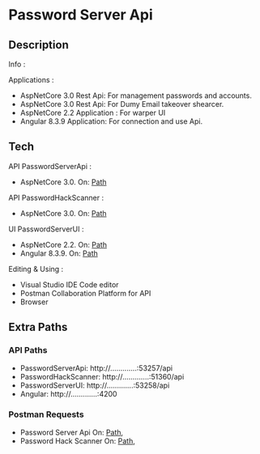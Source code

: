 

# Password Server Api

## Description
Info :


Applications :
-	AspNetCore 3.0 Rest Api: For management passwords and accounts.
-	AspNetCore 3.0 Rest Api: For Dumy Email takeover shearcer.
-	AspNetCore 2.2 Application : For warper UI 
- Angular 8.3.9 Application:  For connection and use Api.


## Tech
API PasswordServerApi :
-	AspNetCore 3.0. On: [Path](https://github.com/NikolasPapas/PasswordServerApi/tree/master/PasswordServerAPI_Project/PasswordServerApi) 

API PasswordHackScanner :
-	AspNetCore 3.0. On: [Path](https://github.com/NikolasPapas/PasswordServerApi/tree/master/PasswordServerAPI_Project/PasswordHackScanner) 

UI PasswordServerUI :
-	 AspNetCore 2.2. On: [Path](https://github.com/NikolasPapas/PasswordServerApi/tree/master/PasswordServerAPI_Project/PasswordServerUI) 
-	 Angular 8.3.9. On: [Path](https://github.com/NikolasPapas/PasswordServerApi/tree/master/PasswordServerAPI_Project/PasswordServerUI/ClientApp) 


Editing & Using :
-	Visual Studio IDE Code editor
-	 Postman Collaboration Platform for API
-	 Browser

## Extra Paths
### API Paths
- PasswordServerApi: http://.............:53257/api
- PasswordHackScanner:  http://.............:51360/api
- PasswordServerUI: http://.............:53258/api
- Angular: http://.............:4200


### Postman Requests
- Password Server Api  On:  [Path](https://github.com/NikolasPapas/PasswordServerApi/blob/master/PasswordServerAPI_Project/PasswordServerApi/Postman_Request_Collection.json),
- Password Hack Scanner On:  [Path](https://github.com/NikolasPapas/PasswordServerApi/blob/master/PasswordServerAPI_Project/PasswordHackScanner/PasswordHackScanner.postman_collection.json),
